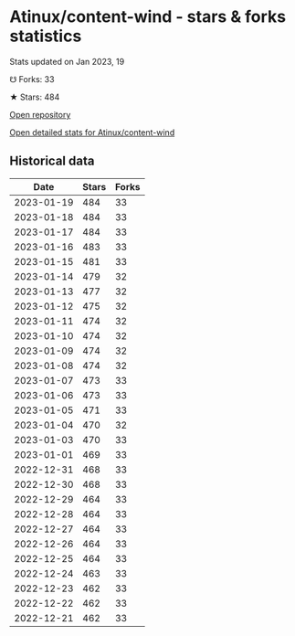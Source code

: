 # Atinux/content-wind - stars & forks statistics

Stats updated on Jan 2023, 19

☋ Forks: 33

★ Stars: 484

[Open repository](https://github.com/Atinux/content-wind)

[Open detailed stats for Atinux/content-wind](https://reviewgithub.com/rep/Atinux/content-wind)

## Historical data
| Date | Stars | Forks |
|------|-------|-------|
| 2023-01-19 | 484 | 33 | 
| 2023-01-18 | 484 | 33 | 
| 2023-01-17 | 484 | 33 | 
| 2023-01-16 | 483 | 33 | 
| 2023-01-15 | 481 | 33 | 
| 2023-01-14 | 479 | 32 | 
| 2023-01-13 | 477 | 32 | 
| 2023-01-12 | 475 | 32 | 
| 2023-01-11 | 474 | 32 | 
| 2023-01-10 | 474 | 32 | 
| 2023-01-09 | 474 | 32 | 
| 2023-01-08 | 474 | 32 | 
| 2023-01-07 | 473 | 33 | 
| 2023-01-06 | 473 | 33 | 
| 2023-01-05 | 471 | 33 | 
| 2023-01-04 | 470 | 32 | 
| 2023-01-03 | 470 | 33 | 
| 2023-01-01 | 469 | 33 | 
| 2022-12-31 | 468 | 33 | 
| 2022-12-30 | 468 | 33 | 
| 2022-12-29 | 464 | 33 | 
| 2022-12-28 | 464 | 33 | 
| 2022-12-27 | 464 | 33 | 
| 2022-12-26 | 464 | 33 | 
| 2022-12-25 | 464 | 33 | 
| 2022-12-24 | 463 | 33 | 
| 2022-12-23 | 462 | 33 | 
| 2022-12-22 | 462 | 33 | 
| 2022-12-21 | 462 | 33 | 

